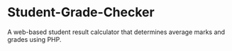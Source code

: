 # Student-Grade-Checker
A web-based student result calculator that determines average marks and grades using PHP.
